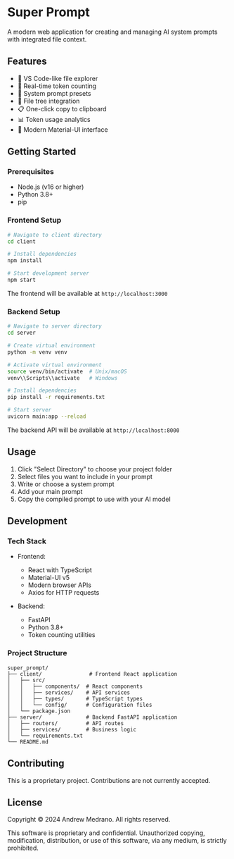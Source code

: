 # Super Prompt

A modern web application for creating and managing AI system prompts with integrated file context.

## Features

- 📁 VS Code-like file explorer
- 🔄 Real-time token counting
- 📝 System prompt presets
- 🌳 File tree integration
- 📋 One-click copy to clipboard
- 📊 Token usage analytics
- 🎨 Modern Material-UI interface

## Getting Started

### Prerequisites

- Node.js (v16 or higher)
- Python 3.8+
- pip

### Frontend Setup

```bash
# Navigate to client directory
cd client

# Install dependencies
npm install

# Start development server
npm start
```

The frontend will be available at `http://localhost:3000`

### Backend Setup

```bash
# Navigate to server directory
cd server

# Create virtual environment
python -m venv venv

# Activate virtual environment
source venv/bin/activate  # Unix/macOS
venv\\Scripts\\activate   # Windows

# Install dependencies
pip install -r requirements.txt

# Start server
uvicorn main:app --reload
```

The backend API will be available at `http://localhost:8000`

## Usage

1. Click "Select Directory" to choose your project folder
2. Select files you want to include in your prompt
3. Write or choose a system prompt
4. Add your main prompt
5. Copy the compiled prompt to use with your AI model

## Development

### Tech Stack

- Frontend:
  - React with TypeScript
  - Material-UI v5
  - Modern browser APIs
  - Axios for HTTP requests

- Backend:
  - FastAPI
  - Python 3.8+
  - Token counting utilities

### Project Structure

```
super_prompt/
├── client/               # Frontend React application
│   ├── src/
│   │   ├── components/  # React components
│   │   ├── services/    # API services
│   │   ├── types/       # TypeScript types
│   │   └── config/      # Configuration files
│   └── package.json
├── server/              # Backend FastAPI application
│   ├── routers/         # API routes
│   ├── services/        # Business logic
│   └── requirements.txt
└── README.md
```

## Contributing

This is a proprietary project. Contributions are not currently accepted.

## License

Copyright © 2024 Andrew Medrano. All rights reserved.

This software is proprietary and confidential. Unauthorized copying, modification,
distribution, or use of this software, via any medium, is strictly prohibited. 
